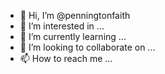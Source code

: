 - 👋 Hi, I’m @penningtonfaith
- 👀 I’m interested in ...
- 🌱 I’m currently learning ...
- 💞️ I’m looking to collaborate on ...
- 📫 How to reach me ...

<!---
penningtonfaith/penningtonfaith is a ✨ special ✨ repository because its `README.md` (this file) appears on your GitHub profile.
You can click the Preview link to take a look at your changes.
--->
